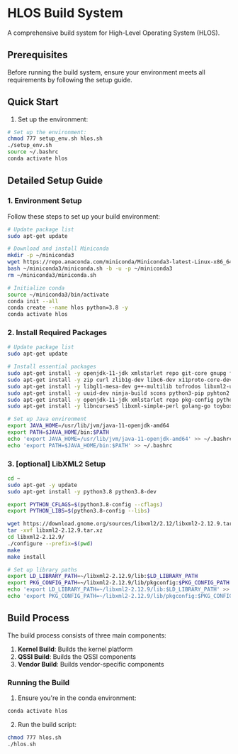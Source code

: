 # HLOS Build System

A comprehensive build system for High-Level Operating System (HLOS).


## Prerequisites

Before running the build system, ensure your environment meets all requirements by following the setup guide.

## Quick Start

1. Set up the environment:
```bash
# Set up the environment:
chmod 777 setup_env.sh hlos.sh
./setup_env.sh
source ~/.bashrc
conda activate hlos
```

## Detailed Setup Guide

### 1. Environment Setup

Follow these steps to set up your build environment:

```bash
# Update package list
sudo apt-get update

# Download and install Miniconda
mkdir -p ~/miniconda3
wget https://repo.anaconda.com/miniconda/Miniconda3-latest-Linux-x86_64.sh -O ~/miniconda3/miniconda.sh
bash ~/miniconda3/miniconda.sh -b -u -p ~/miniconda3
rm ~/miniconda3/miniconda.sh

# Initialize conda
source ~/miniconda3/bin/activate
conda init --all
conda create --name hlos python=3.8 -y
conda activate hlos
```

### 2. Install Required Packages
```bash
# Update package list
sudo apt-get update

# Install essential packages
sudo apt-get install -y openjdk-11-jdk xmlstarlet repo git-core gnupg flex bison gperf build-essential
sudo apt-get install -y zip curl zlib1g-dev libc6-dev x11proto-core-dev libx11-dev
sudo apt-get install -y libgl1-mesa-dev g++-multilib tofrodos libxml2-utils xsltproc
sudo apt-get install -y uuid-dev ninja-build scons python3-pip pyhton2.7
sudo apt-get install -y openjdk-11-jdk xmlstarlet repo pkg-config python3.12-dev
sudo apt-get install -y libncurses5 libxml-simple-perl golang-go toybox xxd cgpt

# Set up Java environment
export JAVA_HOME=/usr/lib/jvm/java-11-openjdk-amd64
export PATH=$JAVA_HOME/bin:$PATH
echo 'export JAVA_HOME=/usr/lib/jvm/java-11-openjdk-amd64' >> ~/.bashrc
echo 'export PATH=$JAVA_HOME/bin:$PATH' >> ~/.bashrc
```

### 3. [optional] LibXML2 Setup
```bash
cd ~
sudo apt-get -y update
sudo apt-get install -y python3.8 python3.8-dev

export PYTHON_CFLAGS=$(python3.8-config --cflags)
export PYTHON_LIBS=$(python3.8-config --libs)

wget https://download.gnome.org/sources/libxml2/2.12/libxml2-2.12.9.tar.xz
tar -xvf libxml2-2.12.9.tar.xz
cd libxml2-2.12.9/
./configure --prefix=$(pwd)
make
make install

# Set up library paths
export LD_LIBRARY_PATH=~/libxml2-2.12.9/lib:$LD_LIBRARY_PATH
export PKG_CONFIG_PATH=~/libxml2-2.12.9/lib/pkgconfig:$PKG_CONFIG_PATH
echo 'export LD_LIBRARY_PATH=~/libxml2-2.12.9/lib:$LD_LIBRARY_PATH' >> ~/.bashrc
echo 'export PKG_CONFIG_PATH=~/libxml2-2.12.9/lib/pkgconfig:$PKG_CONFIG_PATH' >> ~/.bashrc
```

## Build Process

The build process consists of three main components:

1. **Kernel Build**: Builds the kernel platform
2. **QSSI Build**: Builds the QSSI components
3. **Vendor Build**: Builds vendor-specific components

### Running the Build

1. Ensure you're in the conda environment:
```bash
conda activate hlos
```

2. Run the build script:
```bash
chmod 777 hlos.sh
./hlos.sh
```

